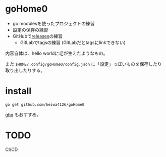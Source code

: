 # goHome0

- go modulesを使ったプロジェクトの練習
- 設定の保存の練習
- GitHubで[releases](../../releases)の練習
  - GitLabでtagsの練習 (GitLabだとtagsにlinkできない)

内容自体は、hello worldに毛が生えたようなもの。

また
`$HOME/.config/goHome0/config.json`
に「設定」っぽいものを保存したり取り出したりする。


# install

```
go get github.com/heiwa4126/goHome0
```

[ghq](https://github.com/motemen/ghq)
もおすすめ。


# TODO

CI/CD
